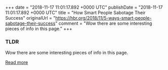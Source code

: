 +++
date = "2018-11-17 11:01:17.892 +0000 UTC"
publishDate = "2018-11-17 11:01:17.892 +0000 UTC"
title = "How  Smart People Sabotage Their Success"
originalUrl = "https://hbr.org/2018/11/5-ways-smart-people-sabotage-their-success"
comment = "Wow there are some interesting pieces of info in this page."
+++

### TLDR

Wow there are some interesting pieces of info in this page.

[Read more](https://hbr.org/2018/11/5-ways-smart-people-sabotage-their-success)
